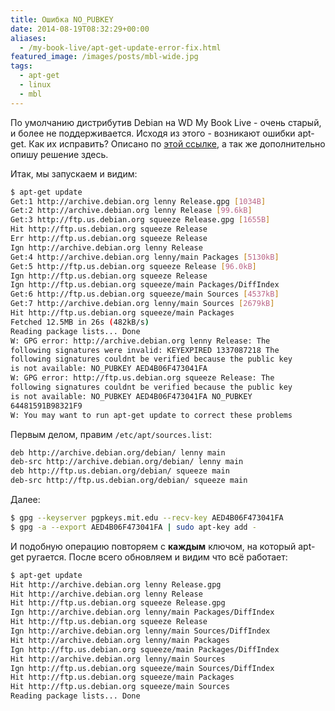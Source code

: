 ```yaml
---
title: Ошибка NO_PUBKEY
date: 2014-08-19T08:32:29+00:00
aliases:
  - /my-book-live/apt-get-update-error-fix.html
featured_image: /images/posts/mbl-wide.jpg
tags:
  - apt-get
  - linux
  - mbl
---
```


По умолчанию дистрибутив Debian на WD My Book Live - очень старый, и более не поддерживается. Исходя из этого - возникают ошибки apt-get. Как их исправить? Описано по [этой ссылке](http://en.kioskea.net/faq/809-debian-apt-get-no-pubkey-gpg-error), а так же дополнительно опишу решение здесь.

<!--more-->

Итак, мы запускаем и видим:

```bash
$ apt-get update
Get:1 http://archive.debian.org lenny Release.gpg [1034B]
Get:2 http://archive.debian.org lenny Release [99.6kB]
Get:3 http://ftp.us.debian.org squeeze Release.gpg [1655B]
Hit http://ftp.us.debian.org squeeze Release
Err http://ftp.us.debian.org squeeze Release
Ign http://archive.debian.org lenny Release
Get:4 http://archive.debian.org lenny/main Packages [5130kB]
Get:5 http://ftp.us.debian.org squeeze Release [96.0kB]
Ign http://ftp.us.debian.org squeeze Release
Ign http://ftp.us.debian.org squeeze/main Packages/DiffIndex
Get:6 http://ftp.us.debian.org squeeze/main Sources [4537kB]
Get:7 http://archive.debian.org lenny/main Sources [2679kB]
Hit http://ftp.us.debian.org squeeze/main Packages
Fetched 12.5MB in 26s (482kB/s)
Reading package lists... Done
W: GPG error: http://archive.debian.org lenny Release: The
following signatures were invalid: KEYEXPIRED 1337087218 The
following signatures couldnt be verified because the public key
is not available: NO_PUBKEY AED4B06F473041FA
W: GPG error: http://ftp.us.debian.org squeeze Release: The
following signatures couldnt be verified because the public key
is not available: NO_PUBKEY AED4B06F473041FA NO_PUBKEY
64481591B98321F9
W: You may want to run apt-get update to correct these problems
```

Первым делом, правим `/etc/apt/sources.list`:

```bash
deb http://archive.debian.org/debian/ lenny main
deb-src http://archive.debian.org/debian/ lenny main
deb http://ftp.us.debian.org/debian/ squeeze main
deb-src http://ftp.us.debian.org/debian/ squeeze main
```

Далее:

```bash
$ gpg --keyserver pgpkeys.mit.edu --recv-key AED4B06F473041FA
$ gpg -a --export AED4B06F473041FA | sudo apt-key add -
```

И подобную операцию повторяем с **каждым** ключом, на который apt-get ругается. После всего обновляем и видим что всё работает:

```bash
$ apt-get update
Hit http://archive.debian.org lenny Release.gpg
Hit http://archive.debian.org lenny Release
Hit http://ftp.us.debian.org squeeze Release.gpg
Ign http://archive.debian.org lenny/main Packages/DiffIndex
Hit http://ftp.us.debian.org squeeze Release
Ign http://archive.debian.org lenny/main Sources/DiffIndex
Hit http://archive.debian.org lenny/main Packages
Ign http://ftp.us.debian.org squeeze/main Packages/DiffIndex
Hit http://archive.debian.org lenny/main Sources
Ign http://ftp.us.debian.org squeeze/main Sources/DiffIndex
Hit http://ftp.us.debian.org squeeze/main Packages
Hit http://ftp.us.debian.org squeeze/main Sources
Reading package lists... Done
```
